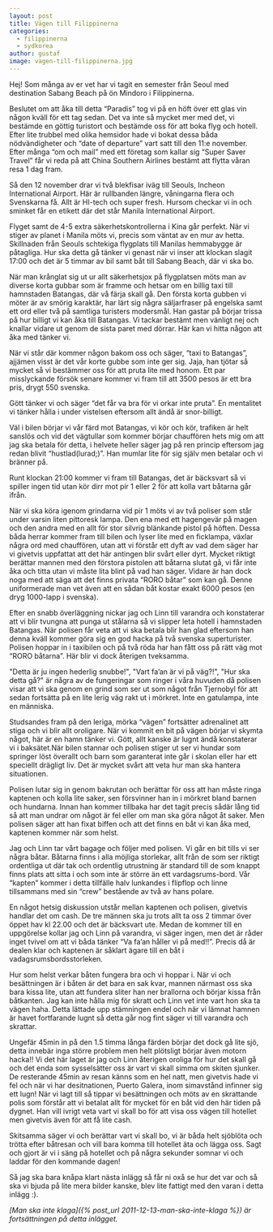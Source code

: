 ```yaml
---
layout: post
title: Vägen till Filippinerna
categories:
  - filippinerna
  - sydkorea
author: gustaf
image: vagen-till-filippinerna.jpg
---
```


Hej! Som många av er vet har vi tagit en semester från Seoul med destination Sabang Beach på ön Mindoro i Filippinerna.

Beslutet om att åka till detta “Paradis” tog vi på en höft över ett glas vin någon kväll för ett tag sedan. Det va inte så mycket mer med det, vi bestämde en göttig turistort och bestämde oss för att boka flyg och hotell.
Efter lite trubbel med olika hemsidor hade vi bokat dessa båda nödvändigheter och “date of departure” vart satt till den 11:e november. Efter många “om och mail” med ett företag som kallar sig “Super Saver Travel” får vi reda på att China Southern Airlines bestämt att flytta våran resa 1 dag fram.

Så den 12 november drar vi två blekfisar iväg till Seouls, Incheon International Airport. Här är rullbanden längre, våningarna flera och Svenskarna få. Allt är HI-tech och super fresh. Hursom checkar vi in och sminket får en etikett där det står Manila International Airport.

Flyget samt de 4-5 extra säkerhetskontrollerna i Kina går perfekt. När vi stiger av planet i Manila möts vi, precis som väntat av en mur av hetta. Skillnaden från Seouls schtekiga flygplats till Manilas hemmabygge är påtagliga. Hur ska detta gå tänker vi genast när vi inser att klockan slagit 17:00 och det är 5 timmar av bil samt båt till Sabang Beach, där vi ska bo.

När man krånglat sig ut ur allt säkerhetsjox på flygplatsen möts man av diverse korta gubbar som är framme och hetsar om en billig taxi till hamnstaden Batangas, där vå färja skall gå. Den första korta gubben vi möter är av smörig karaktär, har lärt sig några säljarfraser på engelska samt ett ord eller två på samtliga turisters modersmål. Han gastar på börjar trissa på hur billigt vi kan åka till Batangas. Vi tackar bestämt men vänligt nej och knallar vidare ut genom de sista paret med dörrar. Här kan vi hitta någon att åka med tänker vi.

När vi står där kommer någon bakom oss och säger, “taxi to Batangas”, ajjämen visst är det vår korte gubbe som inte ger sig. Jaja, han tjötar så mycket så vi bestämmer oss för att pruta lite med honom. Ett par misslyckande försök senare kommer vi fram till att 3500 pesos är ett bra pris, drygt 550 svenska.

Gött tänker vi och säger “det får va bra för vi orkar inte pruta”. En mentalitet vi tänker hålla i under vistelsen eftersom allt ändå är snor-billigt.

Väl i bilen börjar vi vår färd mot Batangas, vi kör och kör, trafiken är helt sanslös och vid det vägtullar som kommer börjar chauffören hets mig om att jag ska betala för detta, i helvete heller säger jag på ren princip eftersom jag redan blivit “hustlad(lurad;)”. Han mumlar lite för sig själv men betalar och vi bränner på.

Runt klockan 21:00 kommer vi fram till Batangas, det är bäcksvart så vi spiller ingen tid utan kör dirr mot pir 1 eller 2 för att kolla vart båtarna går ifrån.

När vi ska köra igenom grindarna vid pir 1 möts vi av två poliser som står under varsin liten pittoresk lampa. Den ena med ett hagengevär på magen och den andra med en allt för stor silvrig blänkande pistol på höften. Dessa båda herrar kommer fram till bilen och lyser lite med en ficklampa, växlar några ord med chauffören, utan att vi förstår ett dyft av vad dem säger har vi givetvis uppfattat att det här antingen blir svårt eller dyrt. Mycket riktigt berättar mannen med den förstora pistolen att båtarna slutat gå, vi får inte åka och titta utan vi måste lita blint på vad han säger. Vidare är han dock noga med att säga att det finns privata “RORO båtar” som kan gå. Denne uniformerade man vet även att en sådan båt kostar exakt 6000 pesos (en dryg 1000-lapp i svenska).

Efter en snabb överläggning nickar jag och Linn till varandra och konstaterar att vi blir tvungna att punga ut stålarna så vi slipper leta hotell i hamnstaden Batangas.
När polisen får veta att vi ska betala blir han glad eftersom han denna kväll kommer göra sig en god hacka på två svenska superturister. Polisen hoppar in i taxibilen och på två röda har han fått oss på rätt väg mot “RORO båtarna”. Här blir vi dock återigen tveksamma.

"Detta är ju ingen hederlig snubbe!", "Vart fa’an är vi på väg?!", "Hur ska detta gå?" är några av de fungeringar som ringer i våra huvuden då polisen visar att vi ska genom en grind som ser ut som något från Tjernobyl för att sedan fortsätta på en lite lerig väg rakt ut i mörkret. Inte en gatulampa, inte en människa.

Studsandes fram på den leriga, mörka “vägen” fortsätter adrenalinet att stiga och vi blir allt oroligare. När vi kommit en bit på vägen börjar vi skymta något, här är en hamn tänker vi. Gött, allt kanske är lugnt ändå konstaterar vi i baksätet.När bilen stannar och polisen stiger ut ser vi hundar som springer löst överallt och barn som garanterat inte går i skolan eller har ett speciellt drägligt liv. Det är mycket svårt att veta hur man ska hantera situationen.

Polisen lutar sig in genom bakrutan och berättar för oss att han måste ringa kaptenen och kolla lite saker, sen försvinner han in i mörkret bland barnen och hundarna. Innan han kommer tillbaka har det tagit precis sådär lång tid så att man undrar om något är fel eller om man ska göra något åt saker. Men polisen säger att han fixat biffen och att det finns en båt vi kan åka med, kaptenen kommer när som helst.

Jag och Linn tar vårt bagage och följer med polisen. Vi går en bit tills vi ser några båtar. Båtarna finns i alla möjliga storlekar, allt från de som ser riktigt ordentliga ut där tak och ordentlig utrustning är standard till de som knappt finns plats att sitta i och som inte är större än ett vardagsrums-bord. Vår “kapten” kommer i detta tillfälle halv lunkandes i flipflop och linne tillsammans med sin “crew” bestående av två av hans polare.

En något hetsig diskussion utstår mellan kaptenen och polisen, givetvis handlar det om cash. De tre männen ska ju trots allt ta oss 2 timmar över öppet hav kl 22.00 och det är bäcksvart ute. Medan de kommer till en uppgörelse kollar jag och Linn på varandra, vi säger ingen, men det är råder inget tvivel om att vi båda tänker “Va fa’an håller vi på med!!”. Precis då är dealen klar och kaptenen är såklart ägare till en båt i vadagsrumsbordsstorleken.

Hur som helst verkar båten fungera bra och vi hoppar i. När vi och besättningen är i båten är det bara en sak kvar, mannen närmast oss ska bara kissa lite, utan att fundera sliter han ner brallorna och börjar kissa från båtkanten. Jag kan inte hålla mig för skratt och Linn vet inte vart hon ska ta vägen haha. Detta lättade upp stämningen endel och när vi lämnat hamnen är havet fortfarande lugnt så detta går nog fint säger vi till varandra och skrattar.

Ungefär 45min in på den 1.5 timma långa färden börjar det dock gå lite sjö, detta innebär inga större problem men helt plötsligt börjar även motorn hacka!! Vi det här laget är jag och Linn återigen oroliga för hur det skall gå och det enda som sysselsätter oss är vart vi skall simma om skiten sjunker. De resterande 45min av resan känns som en hel natt, men givetvis hade vi fel och när vi har desitnationen, Puerto Galera, inom simavstånd infinner sig ett lugn! När vi lagt till så tippar vi besättningen och möts av en skrattande polis som förstår att vi betalat allt för mycket för en båt vid den här tiden på dygnet. Han vill ivrigt veta vart vi skall bo för att visa oss vägen till hotellet men givetvis även för att få lite cash.

Skitsamma säger vi och berättar vart vi skall bo, vi är båda helt sjöblöta   och trötta efter båtresan och vill bara komma till hotellet äta och lägga oss. Sagt och gjort är vi i säng på hotellet och på några sekunder somnar vi och laddar för den kommande dagen!

Så jag ska bara knåpa klart nästa inlägg så får ni oxå se hur det var och så ska vi bjuda på lite mera bilder kanske, blev lite fattigt med den varan i detta inlägg :).

*[Man ska inte klaga]({% post_url 2011-12-13-man-ska-inte-klaga %}) är fortsättningen på detta inlägget.*